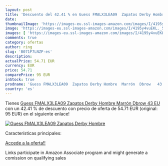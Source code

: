 ```yaml
---
layout: post
title: 'Descuento del 42.41 % en Guess FMALX3LEA09  Zapatos Derby Hombre '
date: 
thumbnailImage: 'https://images-eu.ssl-images-amazon.com/images/I/4195y4vuEKL._SL200_.jpg'
image: 'https://images-eu.ssl-images-amazon.com/images/I/4195y4vuEKL._SL200_.jpg'
images: [ 'https://images-eu.ssl-images-amazon.com/images/I/4195y4vuEKL._SL200_.jpg' ]
comments: true
category: ofertas
author: ring
slug: 'B071P7LNZP-es'
description:
actualPrice: 54.71 EUR
currency: EUR
price: 54.71
comparePrice: 95 EUR
inStock: true
prodname: 'Guess FMALX3LEA09  Zapatos Derby Hombre  Marrón  Dbrow   43 EU'
country: 'es'
---
```


Tienes [Guess FMALX3LEA09  Zapatos Derby Hombre  Marrón  Dbrow   43 EU](https://www.amazon.es/dp/B071P7LNZP/?tag=tolees-21) con un 42.41 % de descuento con precio de oferta de 54.71 EUR (original: 95 EUR) en el siguiente enlace!

[![Guess FMALX3LEA09  Zapatos Derby Hombre ](https://images-eu.ssl-images-amazon.com/images/I/4195y4vuEKL._SL200_.jpg)](https://www.amazon.es/dp/B071P7LNZP/?tag=tolees-21)

Características principales:


[Accede a la oferta!!](https://www.amazon.es/dp/B071P7LNZP/?tag=tolees-21)

Links participate in Amazon Associate program and might generate a comission on qualifying sales


